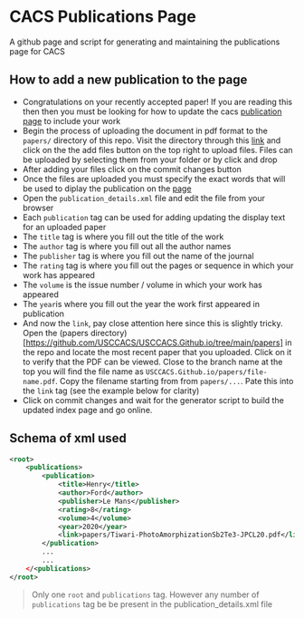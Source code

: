 # CACS Publications Page
A github page and script for generating and maintaining the publications page for CACS

## How to add a new publication to the page 
+ Congratulations on your recently accepted paper! If you are reading this then then you must be looking for how to update the cacs [publication page](https://usccacs.github.io/) to include your work
+ Begin the process of uploading the document in pdf format to the `papers/` directory of this repo. Visit the directory through this [link](https://usccacs.github.io/) and click on the the add files button on the top right to upload files. Files can be uploaded by selecting them from your folder or by click and drop
+ After adding your files click on the commit changes button
+ Once the files are uploaded you must specify the exact words that will be used to diplay the publication on the [page](https://usccacs.github.io/)
+ Open the `publication_details.xml` file and edit the file from your browser
+ Each `publication` tag can be used for adding updating the display text for an uploaded paper
+ The `title` tag is where you fill out the title of the work
+ The `author` tag is where you fill out all the author names
+ The `publisher` tag is where you fill out the name of the journal
+ The `rating` tag is where you fill out the pages or sequence in which your work has appeared
+ The `volume` is the issue number / volume in which your work has appeared
+ The `year`is where you fill out the year the work first appeared in publication
+ And now the `link`, pay close attention here since this is slightly tricky. Open the (papers directory)[https://github.com/USCCACS/USCCACS.Github.io/tree/main/papers] in the repo and locate the most recent paper that you uploaded. Click on it to verify that the PDF can be viewed. Close to the branch name at the top you will find the file name as ` USCCACS.Github.io/papers/file-name.pdf `. Copy the filename starting from from `papers/...`. Pate this into the `link` tag (see the example below for clarity)
+ Click on commit changes and wait for the generator script to build the updated index page and go online.

## Schema of xml used 

```xml
<root>
	<publications>
		<publication>
			<title>Henry</title>
			<author>Ford</author>
			<publisher>Le Mans</publisher>
			<rating>8</rating>
			<volume>4</volume>
			<year>2020</year>
			<link>papers/Tiwari-PhotoAmorphizationSb2Te3-JPCL20.pdf</link>			
		</publication>
		...
		...
	</<publications>
</root>
```

> Only one `root` and `publications` tag. However any number of `publications` tag be be present in the publication_details.xml file
